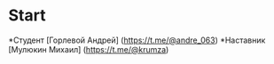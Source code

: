 # Start

*Студент [Горлевой Андрей] (https://t.me/@andre_063)
*Наставник [Мулюкин Михаил] (https://t.me/@krumza)
